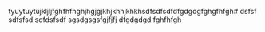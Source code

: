 tyuytuytujkljljfghfhfhghjhgjgjkhjkhhjkhkhsdfsdfsdfdfgdgdgfghgfhfgh#
dsfsf
sdfsfsd
sdfdsfsdf
sgsdgsgsfgjfjfj
dfgdgdgd
fghfhfgh
